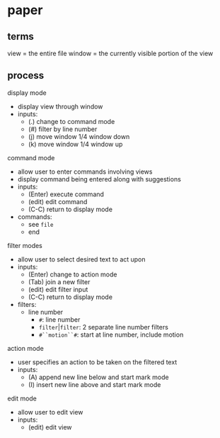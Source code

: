 # paper

## terms

view = the entire file
window = the currently visible portion of the view

## process

display mode

- display view through window
- inputs:
  + (.) change to command mode
  + (#) filter by line number
  + (j) move window 1/4 window down
  + (k) move window 1/4 window up

command mode

- allow user to enter commands involving views
- display command being entered along with suggestions
- inputs:
  + (Enter) execute command
  + (edit) edit command
  + (C-C) return to display mode
- commands:
  + see `file`
  + end

filter modes

- allow user to select desired text to act upon
- inputs:
  + (Enter) change to action mode
  + (Tab) join a new filter
  + (edit) edit filter input
  + (C-C) return to display mode
- filters:
  + line number
    * `#`: line number
    * `filter`|`filter`: 2 separate line number filters
    * `#``motion``#`: start at line number, include motion

action mode

- user specifies an action to be taken on the filtered text
- inputs:
  + (A) append new line below and start mark mode
  + (I) insert new line above and start mark mode

edit mode

- allow user to edit view
- inputs:
  + (edit) edit view
